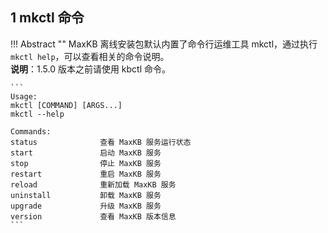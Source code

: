 ## 1 mkctl 命令

!!! Abstract ""
    MaxKB 离线安装包默认内置了命令行运维工具 mkctl，通过执行 `mkctl help`，可以查看相关的命令说明。    
    **说明**：1.5.0 版本之前请使用 kbctl 命令。

    ```
    Usage:
    mkctl [COMMAND] [ARGS...]
    mkctl --help

    Commands: 
    status              查看 MaxKB 服务运行状态
    start               启动 MaxKB 服务
    stop                停止 MaxKB 服务
    restart             重启 MaxKB 服务
    reload              重新加载 MaxKB 服务
    uninstall           卸载 MaxKB 服务
    upgrade             升级 MaxKB 服务
    version             查看 MaxKB 版本信息
    ```

